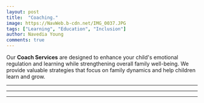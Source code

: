 ```yaml
---
layout: post
title:  "Coaching."
image: https://NavWeb.b-cdn.net/IMG_0037.JPG
tags: ["Learning", "Education", "Inclusion"]
author: Navedia Young
comments: true
---
```

Our **Coach Services** are designed to enhance your child's emotional regulation and learning while strengthening overall family well-being. We provide valuable strategies that focus on family dynamics and help children learn and grow.



---



___

---